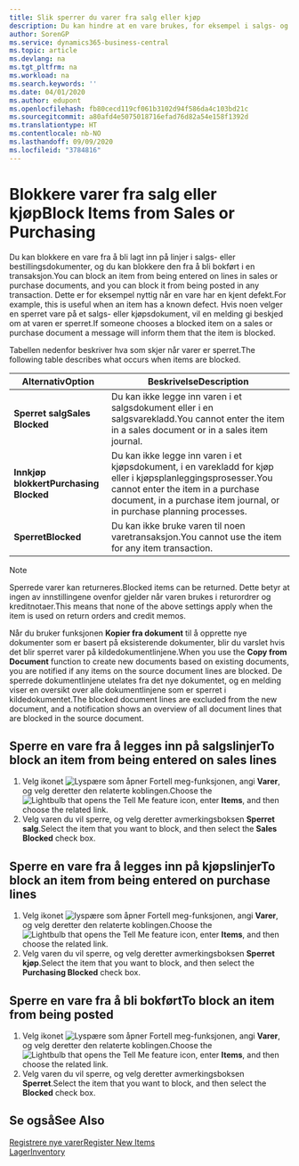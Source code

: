 ```yaml
---
title: Slik sperrer du varer fra salg eller kjøp
description: Du kan hindre at en vare brukes, for eksempel i salgs- og kjøpsdokumenter.
author: SorenGP
ms.service: dynamics365-business-central
ms.topic: article
ms.devlang: na
ms.tgt_pltfrm: na
ms.workload: na
ms.search.keywords: ''
ms.date: 04/01/2020
ms.author: edupont
ms.openlocfilehash: fb80cecd119cf061b3102d94f586da4c103bd21c
ms.sourcegitcommit: a80afd4e5075018716efad76d82a54e158f1392d
ms.translationtype: HT
ms.contentlocale: nb-NO
ms.lasthandoff: 09/09/2020
ms.locfileid: "3784816"
---
```

# <a name="block-items-from-sales-or-purchasing"></a><span data-ttu-id="68f48-103">Blokkere varer fra salg eller kjøp</span><span class="sxs-lookup"><span data-stu-id="68f48-103">Block Items from Sales or Purchasing</span></span>
<span data-ttu-id="68f48-104">Du kan blokkere en vare fra å bli lagt inn på linjer i salgs- eller bestillingsdokumenter, og du kan blokkere den fra å bli bokført i en transaksjon.</span><span class="sxs-lookup"><span data-stu-id="68f48-104">You can block an item from being entered on lines in sales or purchase documents, and you can block it from being posted in any transaction.</span></span> <span data-ttu-id="68f48-105">Dette er for eksempel nyttig når en vare har en kjent defekt.</span><span class="sxs-lookup"><span data-stu-id="68f48-105">For example, this is useful when an item has a known defect.</span></span> <span data-ttu-id="68f48-106">Hvis noen velger en sperret vare på et salgs- eller kjøpsdokument, vil en melding gi beskjed om at varen er sperret.</span><span class="sxs-lookup"><span data-stu-id="68f48-106">If someone chooses a blocked item on a sales or purchase document a message will inform them that the item is blocked.</span></span>

<span data-ttu-id="68f48-107">Tabellen nedenfor beskriver hva som skjer når varer er sperret.</span><span class="sxs-lookup"><span data-stu-id="68f48-107">The following table describes what occurs when items are blocked.</span></span>  

|<span data-ttu-id="68f48-108">Alternativ</span><span class="sxs-lookup"><span data-stu-id="68f48-108">Option</span></span>|<span data-ttu-id="68f48-109">Beskrivelse</span><span class="sxs-lookup"><span data-stu-id="68f48-109">Description</span></span>|  
|--------------------|------------|  
|<span data-ttu-id="68f48-110">**Sperret salg**</span><span class="sxs-lookup"><span data-stu-id="68f48-110">**Sales Blocked**</span></span>|<span data-ttu-id="68f48-111">Du kan ikke legge inn varen i et salgsdokument eller i en salgsvarekladd.</span><span class="sxs-lookup"><span data-stu-id="68f48-111">You cannot enter the item in a sales document or in a sales item journal.</span></span>|  
|<span data-ttu-id="68f48-112">**Innkjøp blokkert**</span><span class="sxs-lookup"><span data-stu-id="68f48-112">**Purchasing Blocked**</span></span>|<span data-ttu-id="68f48-113">Du kan ikke legge inn varen i et kjøpsdokument, i en varekladd for kjøp eller i kjøpsplanleggingsprosesser.</span><span class="sxs-lookup"><span data-stu-id="68f48-113">You cannot enter the item in a purchase document, in a purchase item journal, or in purchase planning processes.</span></span>|  
|<span data-ttu-id="68f48-114">**Sperret**</span><span class="sxs-lookup"><span data-stu-id="68f48-114">**Blocked**</span></span>|<span data-ttu-id="68f48-115">Du kan ikke bruke varen til noen varetransaksjon.</span><span class="sxs-lookup"><span data-stu-id="68f48-115">You cannot use the item for any item transaction.</span></span>|  

> [!NOTE]
> <span data-ttu-id="68f48-116">Sperrede varer kan returneres.</span><span class="sxs-lookup"><span data-stu-id="68f48-116">Blocked items can be returned.</span></span> <span data-ttu-id="68f48-117">Dette betyr at ingen av innstillingene ovenfor gjelder når varen brukes i returordrer og kreditnotaer.</span><span class="sxs-lookup"><span data-stu-id="68f48-117">This means that none of the above settings apply when the item is used on return orders and credit memos.</span></span>

<span data-ttu-id="68f48-118">Når du bruker funksjonen **Kopier fra dokument** til å opprette nye dokumenter som er basert på eksisterende dokumenter, blir du varslet hvis det blir sperret varer på kildedokumentlinjene.</span><span class="sxs-lookup"><span data-stu-id="68f48-118">When you use the **Copy from Document** function to create new documents based on existing documents, you are notified if any items on the source document lines are blocked.</span></span> <span data-ttu-id="68f48-119">De sperrede dokumentlinjene utelates fra det nye dokumentet, og en melding viser en oversikt over alle dokumentlinjene som er sperret i kildedokumentet.</span><span class="sxs-lookup"><span data-stu-id="68f48-119">The blocked document lines are excluded from the new document, and a notification shows an overview of all document lines that are blocked in the source document.</span></span>

## <a name="to-block-an-item-from-being-entered-on-sales-lines"></a><span data-ttu-id="68f48-120">Sperre en vare fra å legges inn på salgslinjer</span><span class="sxs-lookup"><span data-stu-id="68f48-120">To block an item from being entered on sales lines</span></span>  
1.  <span data-ttu-id="68f48-121">Velg ikonet ![Lyspære som åpner Fortell meg-funksjonen](media/ui-search/search_small.png "Fortell hva du vil gjøre"), angi **Varer**, og velg deretter den relaterte koblingen.</span><span class="sxs-lookup"><span data-stu-id="68f48-121">Choose the ![Lightbulb that opens the Tell Me feature](media/ui-search/search_small.png "Tell me what you want to do") icon, enter **Items**, and then choose the related link.</span></span>  
2.  <span data-ttu-id="68f48-122">Velg varen du vil sperre, og velg deretter avmerkingsboksen **Sperret salg**.</span><span class="sxs-lookup"><span data-stu-id="68f48-122">Select the item that you want to block, and then select the **Sales Blocked** check box.</span></span>  

## <a name="to-block-an-item-from-being-entered-on-purchase-lines"></a><span data-ttu-id="68f48-123">Sperre en vare fra å legges inn på kjøpslinjer</span><span class="sxs-lookup"><span data-stu-id="68f48-123">To block an item from being entered on purchase lines</span></span>  
1.  <span data-ttu-id="68f48-124">Velg ikonet ![lyspære som åpner Fortell meg-funksjonen](media/ui-search/search_small.png "Fortell hva du vil gjøre"), angi **Varer**, og velg deretter den relaterte koblingen.</span><span class="sxs-lookup"><span data-stu-id="68f48-124">Choose the ![Lightbulb that opens the Tell Me feature](media/ui-search/search_small.png "Tell me what you want to do") icon, enter **Items**, and then choose the related link.</span></span>  
2.  <span data-ttu-id="68f48-125">Velg varen du vil sperre, og velg deretter avmerkingsboksen **Sperret kjøp**.</span><span class="sxs-lookup"><span data-stu-id="68f48-125">Select the item that you want to block, and then select the **Purchasing Blocked** check box.</span></span>  

## <a name="to-block-an-item-from-being-posted"></a><span data-ttu-id="68f48-126">Sperre en vare fra å bli bokført</span><span class="sxs-lookup"><span data-stu-id="68f48-126">To block an item from being posted</span></span>
1. <span data-ttu-id="68f48-127">Velg ikonet ![Lyspære som åpner Fortell meg-funksjonen](media/ui-search/search_small.png "Fortell hva du vil gjøre"), angi **Varer**, og velg deretter den relaterte koblingen.</span><span class="sxs-lookup"><span data-stu-id="68f48-127">Choose the ![Lightbulb that opens the Tell Me feature](media/ui-search/search_small.png "Tell me what you want to do") icon, enter **Items**, and then choose the related link.</span></span>
2. <span data-ttu-id="68f48-128">Velg varen du vil sperre, og velg deretter avmerkingsboksen **Sperret**.</span><span class="sxs-lookup"><span data-stu-id="68f48-128">Select the item that you want to block, and then select the **Blocked** check box.</span></span>

## <a name="see-also"></a><span data-ttu-id="68f48-129">Se også</span><span class="sxs-lookup"><span data-stu-id="68f48-129">See Also</span></span>  
[<span data-ttu-id="68f48-130">Registrere nye varer</span><span class="sxs-lookup"><span data-stu-id="68f48-130">Register New Items</span></span>](inventory-how-register-new-items.md)  
[<span data-ttu-id="68f48-131">Lager</span><span class="sxs-lookup"><span data-stu-id="68f48-131">Inventory</span></span>](inventory-manage-inventory.md)  
